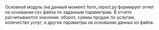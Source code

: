 Основной модуль (на данный момент) form_report.py формирует отчет на основании csv файла по заданным параметрам.
В отчете расчитываются значения: оборот, суммы продаж по услугам, количество услуг, и другие параметры на основании
данных из файла.